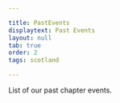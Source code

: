 ```yaml
---

title: PastEvents
displaytext: Past Events
layout: null
tab: true
order: 2
tags: scotland

---
```


List of our past chapter events.
